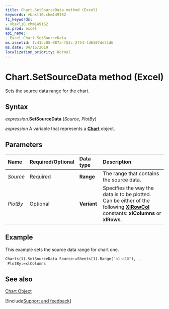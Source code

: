 ```yaml
---
title: Chart.SetSourceData method (Excel)
keywords: vbaxl10.chm149162
f1_keywords:
- vbaxl10.chm149162
ms.prod: excel
api_name:
- Excel.Chart.SetSourceData
ms.assetid: fc41cc05-087a-f53c-2f54-fd6307de51d6
ms.date: 04/16/2019
localization_priority: Normal
---
```



# Chart.SetSourceData method (Excel)

Sets the source data range for the chart.


## Syntax

_expression_.**SetSourceData** (_Source_, _PlotBy_)

_expression_ A variable that represents a **[Chart](Excel.Chart(object).md)** object.


## Parameters



|Name|Required/Optional|Data type|Description|
|:-----|:-----|:-----|:-----|
| _Source_|Required| **Range**|The range that contains the source data.|
| _PlotBy_|Optional| **Variant**|Specifies the way the data is to be plotted. Can be either of the following  **[XlRowCol](Excel.XlRowCol.md)** constants: **xlColumns** or **xlRows**.|

## Example

This example sets the source data range for chart one.


```vb
Charts(1).SetSourceData Source:=Sheets(1).Range("a1:a10"), _ 
 PlotBy:=xlColumns
```


## See also


[Chart Object](Excel.Chart(object).md)

[!include[Support and feedback](~/includes/feedback-boilerplate.md)]
